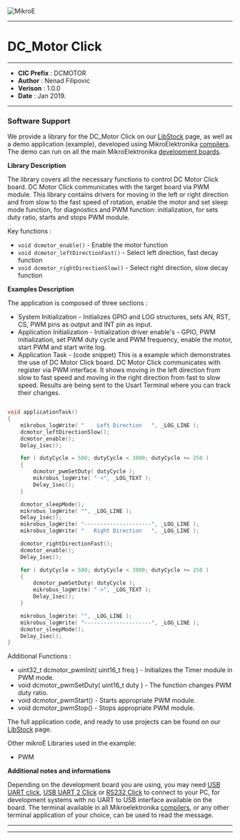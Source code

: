 ![MikroE](http://www.mikroe.com/img/designs/beta/logo_small.png)

---

# DC_Motor Click

---

- **CIC Prefix**  : DCMOTOR
- **Author**      : Nenad Filipovic
- **Verison**     : 1.0.0
- **Date**        : Jan 2019.

---

### Software Support

We provide a library for the DC_Motor Click on our [LibStock](https://libstock.mikroe.com/projects/view/922/dc-motor-click-board) 
page, as well as a demo application (example), developed using MikroElektronika 
[compilers](http://shop.mikroe.com/compilers). The demo can run on all the main 
MikroElektronika [development boards](http://shop.mikroe.com/development-boards).

**Library Description**

The library covers all the necessary functions to control DC Motor Click board.
DC Motor Click communicates with the target board via PWM module.
This library contains drivers for moving in the left or right direction 
and from slow to the fast speed of rotation, enable the motor and set sleep mode function, 
for diagnostics and PWM function: initialization, for sets duty ratio, starts and stops PWM module.

Key functions :

- ``` void dcmotor_enable() ``` - Enable the motor function
- ``` void dcmotor_leftDirectionFast() ``` - Select left direction, fast decay function
- ``` void dcmotor_rightDirectionSlow() ``` - Select right direction, slow decay function

**Examples Description**

The application is composed of three sections :

- System Initialization - Initializes GPIO and LOG structures, sets AN, RST, CS, PWM pins as output
     and INT pin as input.
- Application Initialization - Initialization driver enable's - GPIO,
     PWM initialization, set PWM duty cycle and PWM frequency, enable the motor, start PWM and start write log.
- Application Task - (code snippet) This is a example which demonstrates the use of DC Motor Click board.
     DC Motor Click communicates with register via PWM interface.
     It shows moving in the left direction from slow to fast speed
     and moving in the right direction from fast to slow speed.
     Results are being sent to the Usart Terminal where you can track their changes.


```.c

void applicationTask()
{
    mikrobus_logWrite( "    Left Direction   ", _LOG_LINE );
    dcmotor_leftDirectionSlow();
    dcmotor_enable();
    Delay_1sec();

    for ( dutyCycle = 500; dutyCycle < 3000; dutyCycle += 250 )
    {
        dcmotor_pwmSetDuty( dutyCycle );
        mikrobus_logWrite( " <", _LOG_TEXT );
        Delay_1sec();
    }

    dcmotor_sleepMode();
    mikrobus_logWrite( "", _LOG_LINE );
    Delay_1sec();
    mikrobus_logWrite( "---------------------", _LOG_LINE );
    mikrobus_logWrite( "   Right Direction   ", _LOG_LINE );

    dcmotor_rightDirectionFast();
    dcmotor_enable();
    Delay_1sec();

    for ( dutyCycle = 500; dutyCycle < 3000; dutyCycle += 250 )
    {
        dcmotor_pwmSetDuty( dutyCycle );
        mikrobus_logWrite( " >", _LOG_TEXT );
        Delay_1sec();
    }

    mikrobus_logWrite( "", _LOG_LINE );
    mikrobus_logWrite( "---------------------", _LOG_LINE );
    dcmotor_sleepMode();
    Delay_1sec();
}

```

Additional Functions :

- uint32_t dcmotor_pwmInit( uint16_t freq ) - Initializes the Timer module in PWM mode.
- void dcmotor_pwmSetDuty( uint16_t duty ) - The function changes PWM duty ratio.
- void dcmotor_pwmStart() - Starts appropriate PWM module.
- void dcmotor_pwmStop() - Stops appropriate PWM module.

The full application code, and ready to use projects can be found on our 
[LibStock](https://libstock.mikroe.com/projects/view/922/dc-motor-click-board) page.

Other mikroE Libraries used in the example:

- PWM


**Additional notes and informations**

Depending on the development board you are using, you may need 
[USB UART click](http://shop.mikroe.com/usb-uart-click), 
[USB UART 2 Click](http://shop.mikroe.com/usb-uart-2-click) or 
[RS232 Click](http://shop.mikroe.com/rs232-click) to connect to your PC, for 
development systems with no UART to USB interface available on the board. The 
terminal available in all Mikroelektronika 
[compilers](http://shop.mikroe.com/compilers), or any other terminal application 
of your choice, can be used to read the message.

---
---
